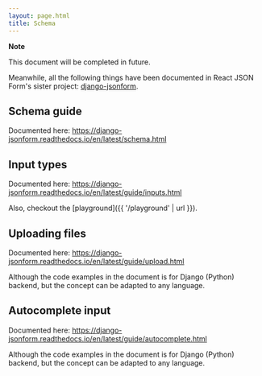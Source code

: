 ```yaml
---
layout: page.html
title: Schema
---
```


<div class="alert alert-info">
    <p><strong>Note</strong></p>
    <p>This document will be completed in future.</p>
    <p>
        Meanwhile, all the following things have been documented in React JSON Form's sister
        project: <a href="https://django-jsonform.readthedocs.io/en/latest/">django-jsonform<a>.
    </p>
</div>

## Schema guide

Documented here: <https://django-jsonform.readthedocs.io/en/latest/schema.html>


## Input types

Documented here: <https://django-jsonform.readthedocs.io/en/latest/guide/inputs.html>

Also, checkout the [playground]({{ '/playground' | url }}).

## Uploading files

Documented here: <https://django-jsonform.readthedocs.io/en/latest/guide/upload.html>

Although the code examples in the document is for Django (Python) backend, but
the concept can be adapted to any language.

## Autocomplete input

Documented here: <https://django-jsonform.readthedocs.io/en/latest/guide/autocomplete.html>

Although the code examples in the document is for Django (Python) backend, but
the concept can be adapted to any language.